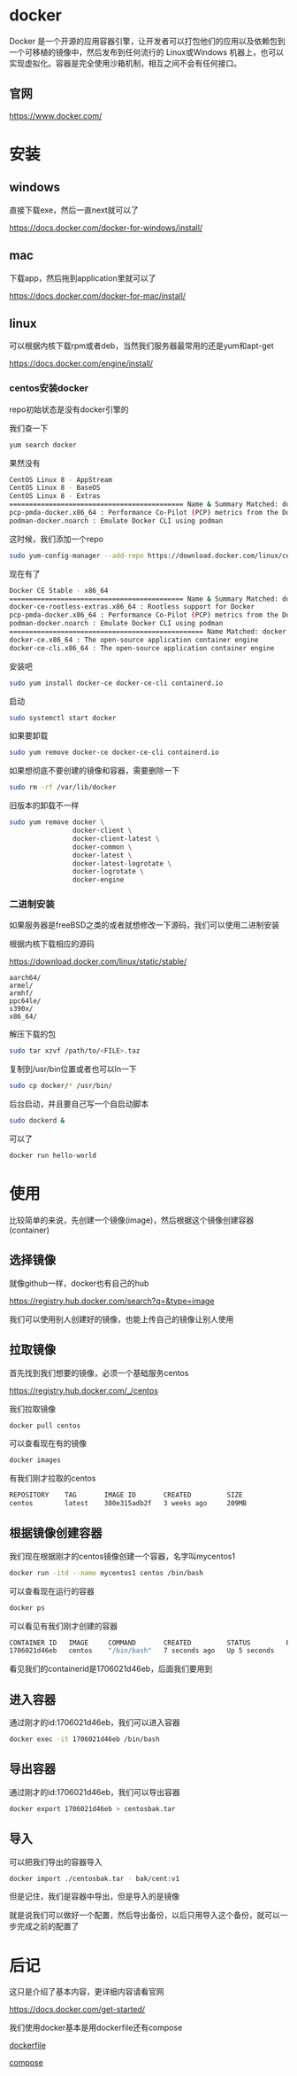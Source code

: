# docker


Docker 是一个开源的应用容器引擎，让开发者可以打包他们的应用以及依赖包到一个可移植的镜像中，然后发布到任何流行的 Linux或Windows 机器上，也可以实现虚拟化。容器是完全使用沙箱机制，相互之间不会有任何接口。



## 官网


https://www.docker.com/



# 安装


## windows


直接下载exe，然后一直next就可以了


https://docs.docker.com/docker-for-windows/install/


## mac


下载app，然后拖到application里就可以了


https://docs.docker.com/docker-for-mac/install/


## linux


可以根据内核下载rpm或者deb，当然我们服务器最常用的还是yum和apt-get


https://docs.docker.com/engine/install/


### centos安装docker


repo初始状态是没有docker引擎的


我们查一下


```bash
yum search docker

```


果然没有


```bash
CentOS Linux 8 - AppStream                                                              1.8 MB/s | 6.3 MB     00:03
CentOS Linux 8 - BaseOS                                                                 1.8 MB/s | 2.3 MB     00:01
CentOS Linux 8 - Extras                                                                  13 kB/s | 8.6 kB     00:00
============================================ Name & Summary Matched: docker ============================================
pcp-pmda-docker.x86_64 : Performance Co-Pilot (PCP) metrics from the Docker daemon
podman-docker.noarch : Emulate Docker CLI using podman
```


这时候，我们添加一个repo


```bash
sudo yum-config-manager --add-repo https://download.docker.com/linux/centos/docker-ce.repo
```


现在有了


```bash
Docker CE Stable - x86_64                                                               7.5 kB/s | 7.1 kB     00:00
============================================ Name & Summary Matched: docker ============================================
docker-ce-rootless-extras.x86_64 : Rootless support for Docker
pcp-pmda-docker.x86_64 : Performance Co-Pilot (PCP) metrics from the Docker daemon
podman-docker.noarch : Emulate Docker CLI using podman
================================================= Name Matched: docker =================================================
docker-ce.x86_64 : The open-source application container engine
docker-ce-cli.x86_64 : The open-source application container engine
```


安装吧


```bash
sudo yum install docker-ce docker-ce-cli containerd.io
```

启动


```bash
sudo systemctl start docker
```


如果要卸载


```bash
sudo yum remove docker-ce docker-ce-cli containerd.io
```


如果想彻底不要创建的镜像和容器，需要删除一下


```bash
sudo rm -rf /var/lib/docker
```


旧版本的卸载不一样


```bash
sudo yum remove docker \
                docker-client \
                docker-client-latest \
                docker-common \
                docker-latest \
                docker-latest-logrotate \
                docker-logrotate \
                docker-engine
```

### 二进制安装


如果服务器是freeBSD之类的或者就想修改一下源码，我们可以使用二进制安装


根据内核下载相应的源码


https://download.docker.com/linux/static/stable/


```
aarch64/
armel/
armhf/
ppc64le/
s390x/
x86_64/
```


解压下载的包


```bash
sudo tar xzvf /path/to/<FILE>.taz
```


复制到/usr/bin位置或者也可以ln一下


```bash
sudo cp docker/* /usr/bin/
```


后台启动，并且要自己写一个自启动脚本


```bash
sudo dockerd &
```


可以了


```bash
docker run hello-world
```


# 使用


比较简单的来说，先创建一个镜像(image)，然后根据这个镜像创建容器(container)



## 选择镜像


就像github一样，docker也有自己的hub


https://registry.hub.docker.com/search?q=&type=image


我们可以使用别人创建好的镜像，也能上传自己的镜像让别人使用


## 拉取镜像


首先找到我们想要的镜像，必须一个基础服务centos


https://registry.hub.docker.com/_/centos


我们拉取镜像


```bash
docker pull centos
```


可以查看现在有的镜像


```bash
docker images
```


有我们刚才拉取的centos


```bash
REPOSITORY    TAG       IMAGE ID       CREATED         SIZE
centos        latest    300e315adb2f   3 weeks ago     209MB
```


## 根据镜像创建容器


我们现在根据刚才的centos镜像创建一个容器，名字叫mycentos1


```bash
docker run -itd --name mycentos1 centos /bin/bash
```


可以查看现在运行的容器


```bash
docker ps
```


可以看见有我们刚才创建的容器


```bash
CONTAINER ID   IMAGE     COMMAND       CREATED         STATUS         PORTS     NAMES
1706021d46eb   centos    "/bin/bash"   7 seconds ago   Up 5 seconds             mycentos1
```

看见我们的containerid是1706021d46eb，后面我们要用到


## 进入容器


通过刚才的id:1706021d46eb，我们可以进入容器


```bash
docker exec -it 1706021d46eb /bin/bash
```


## 导出容器


通过刚才的id:1706021d46eb，我们可以导出容器


```bash
docker export 1706021d46eb > centosbak.tar
```


## 导入


可以把我们导出的容器导入


```bash
docker import ./centosbak.tar - bak/cent:v1
```


但是记住，我们是容器中导出，但是导入的是镜像


就是说我们可以做好一个配置，然后导出备份，以后只用导入这个备份，就可以一步完成之前的配置了


# 后记


这只是介绍了基本内容，更详细内容请看官网


https://docs.docker.com/get-started/


我们使用docker基本是用dockerfile还有compose


[dockerfile](https://docs.docker.com/develop/develop-images/dockerfile_best-practices/)


[compose](https://docs.docker.com/compose/reference/overview/)
